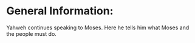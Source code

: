 # General Information:

Yahweh continues speaking to Moses. Here he tells him what Moses and the people must do.